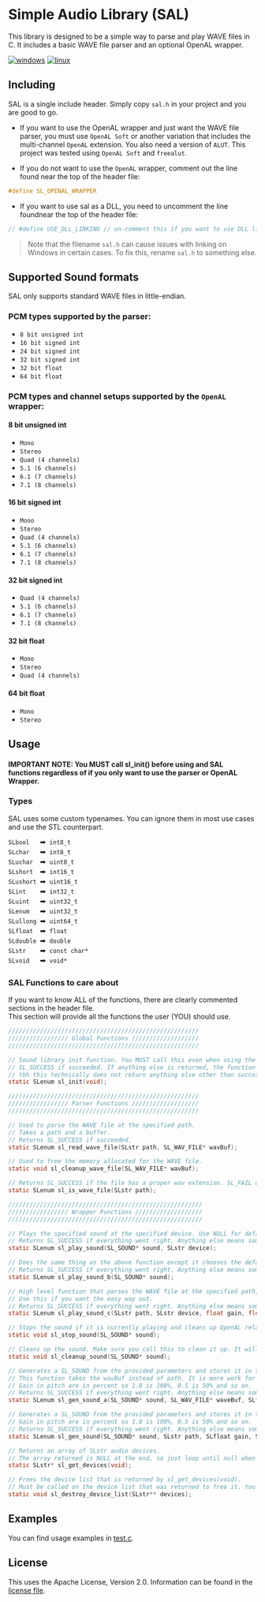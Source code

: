 # Simple Audio Library (SAL)
This library is designed to be a simple way to parse and play WAVE files in C. It includes a basic WAVE file parser and an optional OpenAL wrapper.

[![windows](https://github.com/gwerrry/SAL/actions/workflows/windows.yml/badge.svg)](https://github.com/gwerrry/SAL/actions/workflows/windows.yml)
[![linux](https://github.com/gwerrry/SAL/actions/workflows/linux.yml/badge.svg)](https://github.com/gwerrry/SAL/actions/workflows/linux.yml)

## Including
SAL is a single include header. 
Simply copy `sal.h` in your project and you are good to go.   

- If you want to use the OpenAL wrapper and just want the WAVE file parser, you must use `OpenAL Soft` or another variation that includes the multi-channel `OpenAL` extension.
You also need a version of `ALUT`. This project was tested using `OpenAL Soft` and `freealut`.

- If you do not want to use the `OpenAL` wrapper, comment out the line found near the top of the header file:
```c
#define SL_OPENAL_WRAPPER
```  

- If you want to use sal as a DLL, you need to uncomment the line foundnear the top of the header file:
```c
// #define USE_DLL_LINKING // un-comment this if you want to use DLL linking
```

> Note that the filename `sal.h` can cause issues with linking on Windows in certain cases. To fix this, rename `sal.h` to something else.

## Supported Sound formats
SAL only supports standard WAVE files in little-endian.

### PCM types supported by the parser:

- ```8 bit unsigned int```
- ```16 bit signed int```
- ```24 bit signed int```
- ```32 bit signed int```
- ```32 bit float```
- ```64 bit float```

### PCM types and channel setups supported by the ```OpenAL``` wrapper:

#### 8 bit unsigned int
- ```Mono```
- ```Stereo```
- ```Quad (4 channels)```
- ```5.1 (6 channels)```
- ```6.1 (7 channels)```
- ```7.1 (8 channels)```

#### 16 bit signed int
- ```Mono```
- ```Stereo```
- ```Quad (4 channels)```
- ```5.1 (6 channels)```
- ```6.1 (7 channels)```
- ```7.1 (8 channels)```

#### 32 bit signed int
- ```Quad (4 channels)```
- ```5.1 (6 channels)```
- ```6.1 (7 channels)```
- ```7.1 (8 channels)```

#### 32 bit float
- ```Mono```
- ```Stereo```
- ```Quad (4 channels)```

#### 64 bit float
- ```Mono```
- ```Stereo```

## Usage

#### IMPORTANT NOTE: You MUST call sl_init() before using and SAL functions regardless of if you only want to use the parser or OpenAL Wrapper.

### Types
SAL uses some custom typenames.
You can ignore them in most use cases and use the STL counterpart.

```
SLbool   🠲 int8_t
SLchar   🠲 int8_t
SLuchar  🠲 uint8_t
SLshort  🠲 int16_t
SLushort 🠲 uint16_t
SLint    🠲 int32_t
SLuint   🠲 uint32_t
SLenum   🠲 uint32_t
SLullong 🠲 uint64_t
SLfloat  🠲 float
SLdouble 🠲 double
SLstr    🠲 const char*
SLvoid   🠲 void*
```

### SAL Functions to care about
If you want to know ALL of the functions, there are clearly commented sections in the header file.   
This section will provide all the functions the user (YOU) should use.

```c
//////////////////////////////////////////////////////
///////////////// Global Functions ///////////////////
//////////////////////////////////////////////////////

// Sound library init function. You MUST call this even when using the wave file parser.
// SL_SUCCESS if succeeded. If anything else is returned, the function failed.
// tbh this technically does not return anything else other than success rn...
static SLenum sl_init(void);

//////////////////////////////////////////////////////
///////////////// Parser Functions ///////////////////
//////////////////////////////////////////////////////

// Used to parse the WAVE file at the specified path.
// Takes a path and a buffer.
// Returns SL_SUCCESS if succeeded.
static SLenum sl_read_wave_file(SLstr path, SL_WAV_FILE* wavBuf);

// Used to free the memory allocated for the WAVE file.
static void sl_cleanup_wave_file(SL_WAV_FILE* wavBuf);

// Returns SL_SUCCESS if the file has a proper wav extension. SL_FAIL otherwise.
static SLenum sl_is_wave_file(SLstr path); 

///////////////////////////////////////////////////////
///////////////// Wrapper Functions ///////////////////
///////////////////////////////////////////////////////

// Plays the specified sound at the specified device. Use NULL for default device.
// Returns SL_SUCCESS if everything went right. Anything else means something happened.
static SLenum sl_play_sound(SL_SOUND* sound, SLstr device);

// Does the same thing as the above function except it chooses the default device.
// Returns SL_SUCCESS if everything went right. Anything else means something happened.
static SLenum sl_play_sound_b(SL_SOUND* sound);

// High level function that parses the WAVE file at the specified path, generates a SL_SOUND, plays the sound, and frees the memory for you.
// Use this if you want the easy way out.
// Returns SL_SUCCESS if everything went right. Anything else means something happened.
static SLenum sl_play_sound_c(SLstr path, SLstr device, float gain, float pitch);

// Stops the sound if it is currently playing and cleans up OpenAL related things. This does not free any other sound things. It simply stops the sound and cleans up OpenAL stuff.
static void sl_stop_sound(SL_SOUND* sound);

// Cleans up the sound. Make sure you call this to clean it up. It will free everything that needs to be freed for you.
static void sl_cleanup_sound(SL_SOUND* sound);

// Generates a SL_SOUND from the provided parameters and stores it in the provided SL_SOUND buffer.
// This function takes the wavBuf instead of path. It is more work for you :)
// Gain in pitch are in percent so 1.0 is 100%, 0.5 is 50% and so on.
// Returns SL_SUCCESS if everything went right. Anything else means something happened.
static SLenum sl_gen_sound_a(SL_SOUND* sound, SL_WAV_FILE* waveBuf, SLfloat gain, SLfloat pitch);

// Generates a SL_SOUND from the provided parameters and stores it in the provided buffer.
// Gain in pitch are in percent so 1.0 is 100%, 0.5 is 50% and so on.
// Returns SL_SUCCESS if everything went right. Anything else means something happened.
static SLenum sl_gen_sound(SL_SOUND* sound, SLstr path, SLfloat gain, SLfloat pitch);

// Returns an array of SLstr audio devices.
// The array returned is NULL at the end, so just loop until null when using this. This can return just NULL if something goes wrong.
static SLstr* sl_get_devices(void);

// Frees the device list that is returned by sl_get_devices(void).
// Must be called on the device list that was returned to free it. You could do it yourself, but this makes it easy.
static void sl_destroy_device_list(SLstr** devices);
```
## Examples
You can find usage examples in [test.c](test.c).

## License

This uses the Apache License, Version 2.0. Information can be found in the [license file](LICENSE).
